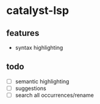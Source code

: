 # catalyst-lsp

## features

- syntax highlighting

## todo

- [ ] semantic highlighting
- [ ] suggestions
- [ ] search all occurrences/rename
